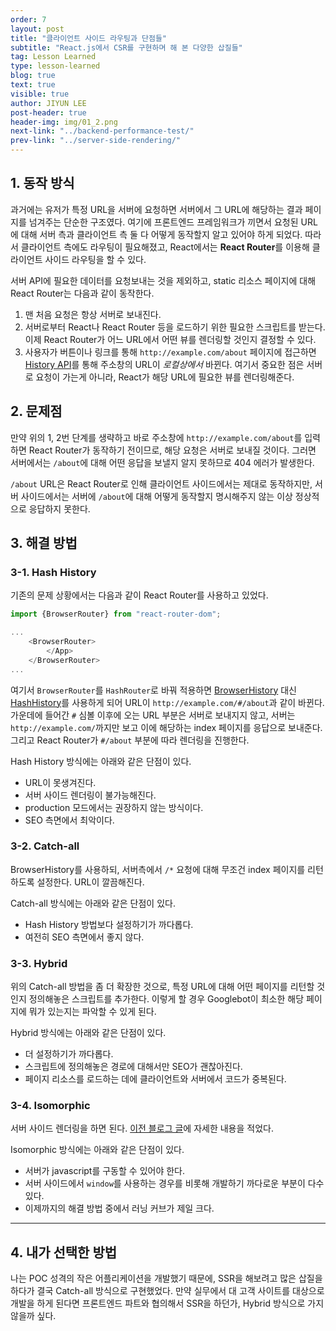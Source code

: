 ```yaml
---
order: 7
layout: post
title: "클라이언트 사이드 라우팅과 단점들"
subtitle: "React.js에서 CSR를 구현하며 해 본 다양한 삽질들"
tag: Lesson Learned
type: lesson-learned
blog: true
text: true
visible: true
author: JIYUN LEE
post-header: true
header-img: img/01_2.png
next-link: "../backend-performance-test/"
prev-link: "../server-side-rendering/"
---
```


## 1. 동작 방식

과거에는 유저가 특정 URL을 서버에 요청하면 서버에서 그 URL에 해당하는 결과 페이지를 넘겨주는 단순한 구조였다. 여기에 프론트엔드 프레임워크가 끼면서 요청된 URL에 대해 서버 측과 클라이언트 측 둘 다 어떻게 동작할지 알고 있어야 하게 되었다. 따라서 클라이언트 측에도 라우팅이 필요해졌고, React에서는 **React Router**를 이용해 클라이언트 사이드 라우팅을 할 수 있다.

서버 API에 필요한 데이터를 요청보내는 것을 제외하고, static 리소스 페이지에 대해 React Router는 다음과 같이 동작한다.

1. 맨 처음 요청은 항상 서버로 보내진다.
2. 서버로부터 React나 React Router 등을 로드하기 위한 필요한 스크립트를 받는다. 이제 React Router가 어느 URL에서 어떤 뷰를 렌더링할 것인지 결정할 수 있다.
3. 사용자가 버튼이나 링크를 통해 `http://example.com/about` 페이지에 접근하면 [History API](https://developer.mozilla.org/en-US/docs/Web/API/History_API#Adding_and_modifying_history_entries)를 통해 주소창의 URL이 *로컬상에서* 바뀐다. 여기서 중요한 점은 서버로 요청이 가는게 아니라, React가 해당 URL에 필요한 뷰를 렌더링해준다.

## 2. 문제점

만약 위의 1, 2번 단계를 생략하고 바로 주소창에 `http://example.com/about`를 입력하면 React Router가 동작하기 전이므로, 해당 요청은 서버로 보내질 것이다. 그러면 서버에서는 `/about`에 대해 어떤 응답을 보낼지 알지 못하므로 404 에러가 발생한다.

`/about` URL은 React Router로 인해 클라이언트 사이드에서는 제대로 동작하지만, 서버 사이드에서는 서버에 `/about`에 대해 어떻게 동작할지 명시해주지 않는 이상 정상적으로 응답하지 못한다.

## 3. 해결 방법

### 3-1. Hash History

기존의 문제 상황에서는 다음과 같이 React Router를 사용하고 있었다.

```js
import {BrowserRouter} from "react-router-dom";

...
    <BrowserRouter>
        </App>
    </BrowserRouter>
...
```

여기서 `BrowserRouter`를 `HashRouter`로 바꿔 적용하면 [BrowserHistory](https://github.com/jintoppy/react-training/blob/master/basic/node_modules/react-router/docs/guides/Histories.md#browserhistory) 대신 [HashHistory](https://github.com/jintoppy/react-training/blob/master/basic/node_modules/react-router/docs/guides/Histories.md#hashhistory)를 사용하게 되어 URL이 `http://example.com/#/about`과 같이 바뀐다. 가운데에 들어간 `#` 심볼 이후에 오는 URL 부분은 서버로 보내지지 않고, 서버는 `http://example.com/`까지만 보고 이에 해당하는 index 페이지를 응답으로 보내준다. 그리고 React Router가 `#/about` 부분에 따라 렌더링을 진행한다.

Hash History 방식에는 아래와 같은 단점이 있다.

- URL이 못생겨진다.
- 서버 사이드 렌더링이 불가능해진다.
- production 모드에서는 권장하지 않는 방식이다.
- SEO 측면에서 최악이다. 

### 3-2.  Catch-all

BrowserHistory를 사용하되, 서버측에서 `/*` 요청에 대해 무조건 index 페이지를 리턴하도록 설정한다. URL이 깔끔해진다.

Catch-all 방식에는 아래와 같은 단점이 있다.

- Hash History 방법보다 설정하기가 까다롭다.
- 여전히 SEO 측면에서 좋지 않다.

### 3-3. Hybrid

위의 Catch-all 방법을 좀 더 확장한 것으로, 특정 URL에 대해 어떤 페이지를 리턴할 것인지 정의해놓은 스크립트를 추가한다. 이렇게 할 경우 Googlebot이 최소한 해당 페이지에 뭐가 있는지는 파악할 수 있게 된다.

Hybrid 방식에는 아래와 같은 단점이 있다.

- 더 설정하기가 까다롭다.
- 스크립트에 정의해놓은 경로에 대해서만 SEO가 괜찮아진다.
- 페이지 리소스를 로드하는 데에 클라이언트와 서버에서 코드가 중복된다.

### 3-4. Isomorphic

서버 사이드 렌더링을 하면 된다. [이전 블로그 글](../server-side-rendering/)에 자세한 내용을 적었다.

Isomorphic 방식에는 아래와 같은 단점이 있다.

- 서버가 javascript를 구동할 수 있어야 한다.
- 서버 사이드에서 `window`를 사용하는 경우를 비롯해 개발하기 까다로운 부분이 다수 있다.
- 이제까지의 해결 방법 중에서 러닝 커브가 제일 크다.

---

## 4. 내가 선택한 방법

나는 POC 성격의 작은 어플리케이션을 개발했기 때문에, SSR을 해보려고 많은 삽질을 하다가 결국 Catch-all 방식으로 구현했었다. 만약 실무에서 대 고객 사이트를 대상으로 개발을 하게 된다면 프론트엔드 파트와 협의해서 SSR을 하던가, Hybrid 방식으로 가지 않을까 싶다.